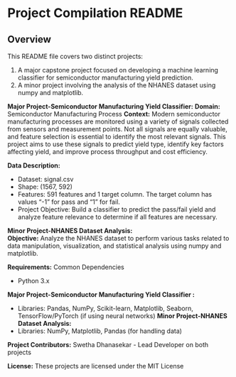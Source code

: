 # Project Compilation README

## Overview
This README file covers two distinct projects:
 1. A major capstone project focused on developing a machine learning classifier for semiconductor manufacturing yield prediction.
 2. A minor project involving the analysis of the NHANES dataset using numpy and matplotlib.

**Major Project-Semiconductor Manufacturing Yield Classifier:**
**Domain:** Semiconductor Manufacturing Process
**Context:** Modern semiconductor manufacturing processes are monitored using a variety of signals collected from sensors and measurement points. Not all signals are equally valuable, and feature selection is essential to identify the most relevant signals. This project aims to use these signals to predict yield type, identify key factors affecting yield, and improve process throughput and cost efficiency.

**Data Description:**
  * Dataset: signal.csv
  * Shape: (1567, 592)
  * Features: 591 features and 1 target column. The target column has values “-1” for pass and “1” for fail.
  * Project Objective: Build a classifier to predict the pass/fail yield and analyze feature relevance to determine if all features are necessary. 

**Minor Project-NHANES Dataset Analysis:** \
**Objective:** Analyze the NHANES dataset to perform various tasks related to data manipulation, visualization, and statistical analysis using numpy and matplotlib.

**Requirements:**
Common Dependencies
  * Python 3.x

**Major Project-Semiconductor Manufacturing Yield Classifier :**
  * Libraries: Pandas, NumPy, Scikit-learn, Matplotlib, Seaborn, TensorFlow/PyTorch (if using neural networks)
**Minor Project-NHANES Dataset Analysis:**
  * Libraries: NumPy, Matplotlib, Pandas (for handling data)

**Project Contributors:**
Swetha Dhanasekar - Lead Developer on both projects

**License:**
These projects are licensed under the MIT License  